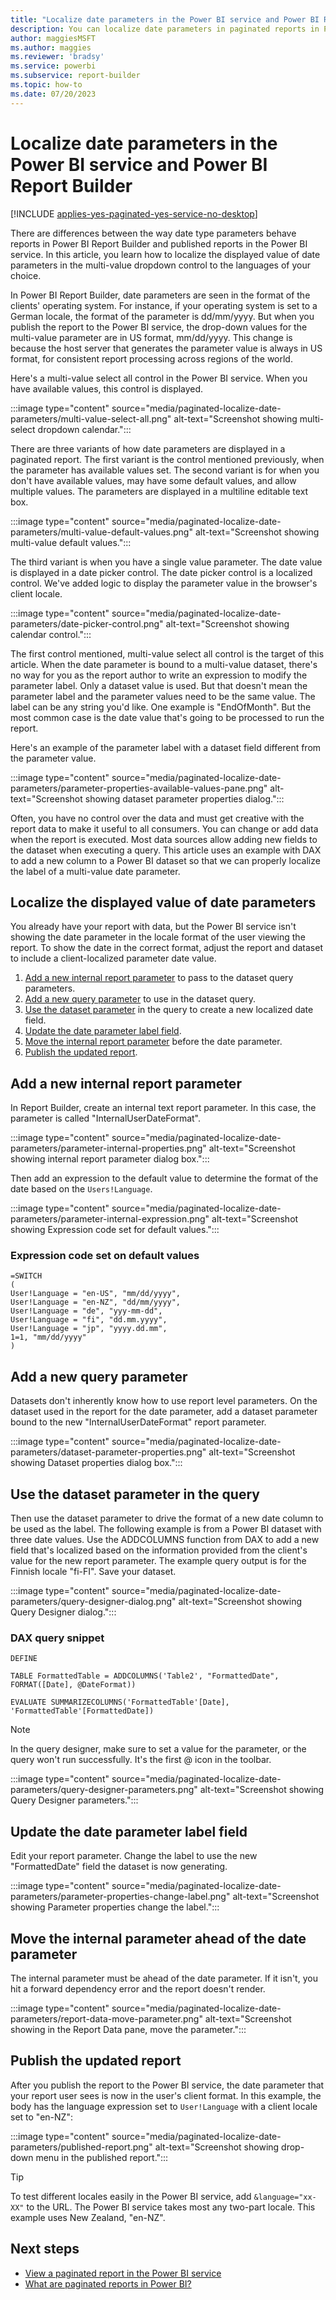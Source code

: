 ```yaml
---
title: "Localize date parameters in the Power BI service and Power BI Report Builder"
description: You can localize date parameters in paginated reports in Power BI Report Builder and the Power BI service.
author: maggiesMSFT
ms.author: maggies
ms.reviewer: 'bradsy'
ms.service: powerbi
ms.subservice: report-builder
ms.topic: how-to
ms.date: 07/20/2023
---
```


# Localize date parameters in the Power BI service and Power BI Report Builder

[!INCLUDE [applies-yes-paginated-yes-service-no-desktop](../includes/applies-yes-paginated-yes-service-no-desktop.md)]

There are differences between the way date type parameters behave reports in Power BI Report Builder and published reports in the Power BI service. In this article, you learn how to localize the displayed value of date parameters in the multi-value dropdown control to the languages of your choice.

In Power BI Report Builder, date parameters are seen in the format of the clients' operating system. For instance, if your operating system is set to a German locale, the format of the parameter is dd/mm/yyyy. But when you publish the report to the Power BI service, the drop-down values for the multi-value parameter are in US format, mm/dd/yyyy. This change is because the host server that generates the parameter value is always in US format, for consistent report processing across regions of the world.

Here's a multi-value select all control in the Power BI service. When you have available values, this control is displayed.

:::image type="content" source="media/paginated-localize-date-parameters/multi-value-select-all.png" alt-text="Screenshot showing multi-select dropdown calendar.":::

There are three variants of how date parameters are displayed in a paginated report. The first variant is the control mentioned previously, when the parameter has available values set. The second variant is for when you don't have available values, may have some default values, and allow multiple values. The parameters are displayed in a multiline editable text box.

:::image type="content" source="media/paginated-localize-date-parameters/multi-value-default-values.png" alt-text="Screenshot showing multi-value default values.":::

The third variant is when you have a single value parameter. The date value is displayed in a date picker control. The date picker control is a localized control. We've added logic to display the parameter value in the browser's client locale.

:::image type="content" source="media/paginated-localize-date-parameters/date-picker-control.png" alt-text="Screenshot showing calendar control.":::

The first control mentioned, multi-value select all control is the target of this article. When the date parameter is bound to a multi-value dataset, there's no way for you as the report author to write an expression to modify the parameter label. Only a dataset value is used. But that doesn't mean the parameter label and the parameter values need to be the same value. The label can be any string you'd like. One example is "EndOfMonth". But the most common case is the date value that's going to be processed to run the report.

Here's an example of the parameter label with a dataset field different from the parameter value.

:::image type="content" source="media/paginated-localize-date-parameters/parameter-properties-available-values-pane.png" alt-text="Screenshot showing dataset parameter properties dialog.":::

Often, you have no control over the data and must get creative with the report data to make it useful to all consumers. You can change or add data when the report is executed. Most data sources allow adding new fields to the dataset when executing a query. This article uses an example with DAX to add a new column to a Power BI dataset so that we can properly localize the label of a multi-value date parameter. 

## Localize the displayed value of date parameters

You already have your report with data, but the Power BI service isn't showing the date parameter in the locale format of the user viewing the report. To show the date in the correct format, adjust the report and dataset to include a client-localized parameter date value.

1. [Add a new internal report parameter](#add-a-new-internal-report-parameter) to pass to the dataset query parameters. 
1. [Add a new query parameter](#add-a-new-query-parameter) to use in the dataset query. 
1. [Use the dataset parameter](#use-the-dataset-parameter-in-the-query) in the query to create a new localized date field. 
1. [Update the date parameter label field](#update-the-date-parameter-label-field). 
1. [Move the internal report parameter](#move-the-internal-parameter-ahead-of-the-date-parameter) before the date parameter. 
1. [Publish the updated report](#publish-the-updated-report). 

## Add a new internal report parameter 

In Report Builder, create an internal text report parameter. In this case, the parameter is called "InternalUserDateFormat".  

:::image type="content" source="media/paginated-localize-date-parameters/parameter-internal-properties.png" alt-text="Screenshot showing internal report parameter dialog box.":::

Then add an expression to the default value to determine the format of the date based on the `Users!Language`.

:::image type="content" source="media/paginated-localize-date-parameters/parameter-internal-expression.png" alt-text="Screenshot showing Expression code set for default values.":::

### Expression code set on default values

```dax
=SWITCH 
( 
User!Language = "en-US", "mm/dd/yyyy", 
User!Language = "en-NZ", "dd/mm/yyyy", 
User!Language = "de", "yyy-mm-dd", 
User!Language = "fi", "dd.mm.yyyy", 
User!Language = "jp", "yyyy.dd.mm", 
1=1, "mm/dd/yyyy" 
) 
```

## Add a new query parameter

Datasets don't inherently know how to use report level parameters. On the dataset used in the report for the date parameter, add a dataset parameter bound to the new "InternalUserDateFormat" report parameter.

:::image type="content" source="media/paginated-localize-date-parameters/dataset-parameter-properties.png" alt-text="Screenshot showing Dataset properties dialog box.":::

## Use the dataset parameter in the query 

Then use the dataset parameter to drive the format of a new date column to be used as the label. The following example is from a Power BI dataset with three date values. Use the ADDCOLUMNS function from DAX to add a new field that's localized based on the information provided from the client's value for the new report parameter. The example query output is for the Finnish locale "fi-FI". Save your dataset. 

:::image type="content" source="media/paginated-localize-date-parameters/query-designer-dialog.png" alt-text="Screenshot showing Query Designer dialog.":::

### DAX query snippet

```dax
DEFINE 

TABLE FormattedTable = ADDCOLUMNS('Table2', "FormattedDate", FORMAT([Date], @DateFormat)) 

EVALUATE SUMMARIZECOLUMNS('FormattedTable'[Date], 'FormattedTable'[FormattedDate])  
```

> [!NOTE]
> In the query designer, make sure to set a value for the parameter, or the query won't run successfully. It's the first @ icon in the toolbar.
>
> :::image type="content" source="media/paginated-localize-date-parameters/query-designer-parameters.png" alt-text="Screenshot showing Query Designer parameters.":::

## Update the date parameter label field 

Edit your report parameter. Change the label to use the new "FormattedDate" field the dataset is now generating.

:::image type="content" source="media/paginated-localize-date-parameters/parameter-properties-change-label.png" alt-text="Screenshot showing Parameter properties change the label.":::

## Move the internal parameter ahead of the date parameter 

The internal parameter must be ahead of the date parameter. If it isn't, you hit a forward dependency error and the report doesn't render.

:::image type="content" source="media/paginated-localize-date-parameters/report-data-move-parameter.png" alt-text="Screenshot showing in the Report Data pane, move the parameter.":::

## Publish the updated report 

After you publish the report to the Power BI service, the date parameter that your report user sees is now in the user's client format. In this example, the body has the language expression set to `User!Language` with a client locale set to "en-NZ":

:::image type="content" source="media/paginated-localize-date-parameters/published-report.png" alt-text="Screenshot showing drop-down menu in the published report.":::

> [!TIP]
> To test different locales easily in the Power BI service, add `&language="xx-XX"` to the URL. The Power BI service takes most any two-part locale. This example uses New Zealand, "en-NZ". 

## Next steps

- [View a paginated report in the Power BI service](../consumer/paginated-reports-view-power-bi-service.md)
- [What are paginated reports in Power BI?](paginated-reports-report-builder-power-bi.md)
